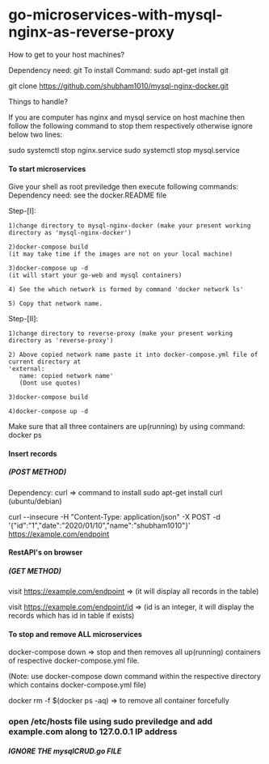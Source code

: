 # go-microservices-with-mysql-nginx-as-reverse-proxy

How to get to your host machines?

Dependency need: git
To install Command: sudo apt-get install git

git clone https://github.com/shubham1010/mysql-nginx-docker.git


Things to handle?

If you are computer has nginx and mysql service on host machine then follow the following command to stop them respectively otherwise ignore below two lines:

sudo systemctl stop nginx.service
sudo systemctl stop mysql.service

#### To start microservices ####

Give your shell as root previledge then execute following commands:
Dependency need: see the docker.README file

Step-[I]:
	
	1)change directory to mysql-nginx-docker (make your present working directory as 'mysql-nginx-docker')

	2)docker-compose build 
	(it may take time if the images are not on your local machine)

	3)docker-compose up -d 
	(it will start your go-web and mysql containers)

	4) See the which network is formed by command 'docker network ls'
	
	5) Copy that network name.

Step-[II]:


	1)change directory to reverse-proxy (make your present working directory as 'reverse-proxy')

	2) Above copied network name paste it into docker-compose.yml file of current directory at 
	'external:
	   name: copied network name'
	   (Dont use quotes)

	3)docker-compose build

	4)docker-compose up -d


Make sure that all three containers are up(running) by using command: docker ps

#### Insert records ####

##### (POST METHOD) #####
Dependency:
curl => command to install
sudo apt-get install curl (ubuntu/debian)

curl --insecure -H "Content-Type: application/json" -X POST -d '{"id":"1","date":"2020/01/10","name":"shubham1010"}' https://example.com/endpoint


#### RestAPI's on browser ####

##### (GET METHOD) #####
visit https://example.com/endpoint => (it will display all records in the table)

visit https://example.com/endpoint/id => (id is an integer, it will display the records which has id in table if exists)

#### To stop and remove ALL microservices ####

docker-compose down => stop and then removes all up(running) containers of respective docker-compose.yml file.

(Note: use docker-compose down command within the respective directory which contains docker-compose.yml file)

docker rm -f $(docker ps -aq) => to remove all container forcefully


### open /etc/hosts file using sudo previledge and add example.com along to 127.0.0.1 IP address ###

##### IGNORE THE mysqlCRUD.go FILE #####
